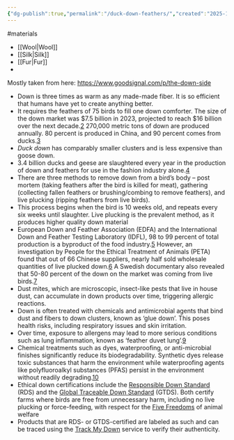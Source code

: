 ```yaml
---
{"dg-publish":true,"permalink":"/duck-down-feathers/","created":"2025-10-23T17:42:41.962+01:00","updated":"2025-10-23T18:06:08.617+01:00"}
---
```


#materials 

- [[Wool\|Wool]]
- [[Silk\|Silk]]
- [[Fur\|Fur]]
- 

Mostly taken from here: https://www.goodsignal.com/p/the-down-side

- Down is three times as warm as any made-made fiber. It is so efficient that humans have yet to create anything better.
- It requires the feathers of 75 birds to fill one down comforter. The size of the down market was $7.5 billion in 2023, projected to reach $16 billion over the next decade.[2](https://www.goodsignal.com/p/the-down-side#footnote-2-146050380) 270,000 metric tons of down are produced annually. 80 percent is produced in China, and 90 percent comes from ducks.[3](https://www.goodsignal.com/p/the-down-side#footnote-3-146050380)
- *Duck down* has comparably smaller clusters and is less expensive than goose down.
- 3.4 billion ducks and geese are slaughtered every year in the production of down and feathers for use in the fashion industry alone.[4](https://www.goodsignal.com/p/the-down-side#footnote-4-146050380)
- There are three methods to remove down from a bird’s body – post mortem (taking feathers after the bird is killed for meat), gathering (collecting fallen feathers or brushing/combing to remove feathers), and live plucking (ripping feathers from live birds).
- This process begins when the bird is 10 weeks old, and repeats every six weeks until slaughter. Live plucking is the prevalent method, as it produces higher quality down material
- European Down and Feather Association (EDFA) and the International Down and Feather Testing Laboratory (IDFL), 98 to 99 percent of total production is a byproduct of the food industry.[5](https://www.goodsignal.com/p/the-down-side#footnote-5-146050380) However, an investigation by People for the Ethical Treatment of Animals (PETA) found that out of 66 Chinese suppliers, nearly half sold wholesale quantities of live plucked down.[6](https://www.goodsignal.com/p/the-down-side#footnote-6-146050380) A Swedish documentary also revealed that 50-80 percent of the down on the market was coming from live birds.[7](https://www.goodsignal.com/p/the-down-side#footnote-7-146050380)
- Dust mites, which are microscopic, insect-like pests that live in house dust, can accumulate in down products over time, triggering allergic reactions.
- Down is often treated with chemicals and antimicrobial agents that bind dust and fibers to down clusters, known as ‘glue down’. This poses health risks, including respiratory issues and skin irritation.
- Over time, exposure to allergens may lead to more serious conditions such as lung inflammation, known as ‘feather duvet lung’.[9](https://www.goodsignal.com/p/the-down-side#footnote-9-146050380)
- Chemical treatments such as dyes, waterproofing, or anti-microbial finishes significantly reduce its biodegradability. Synthetic dyes release toxic substances that harm the environment while waterproofing agents like polyfluoroalkyl substances (PFAS) persist in the environment without readily degrading.[10](https://www.goodsignal.com/p/the-down-side#footnote-10-146050380)
- Ethical down certifications include the [Responsible Down Standard](https://textileexchange.org/app/uploads/2021/02/RDS-101-V3.0-2019.07.01.pdf) (RDS) and the [Global Traceable Down Standard](https://www.nsf.org/knowledge-library/sustainable-down-certifications) (GTDS). Both certify farms where birds are free from unnecessary harm, including no live plucking or force-feeding, with respect for the [Five Freedoms](https://www.aspca.org/sites/default/files/upload/images/aspca_asv_five_freedoms_final1.ashx_.pdf) of animal welfare
- Products that are RDS- or GTDS-certified are labeled as such and can be traced using the [Track My Down](http://trackmydown.com/) service to verify their authenticity.